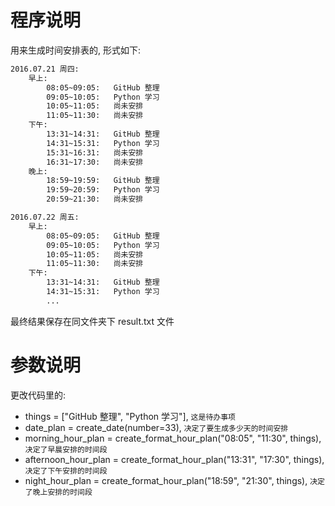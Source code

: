 # 程序说明
用来生成时间安排表的, 形式如下:
```html
2016.07.21 周四:
    早上:
        08:05~09:05:   GitHub 整理
        09:05~10:05:   Python 学习
        10:05~11:05:   尚未安排
        11:05~11:30:   尚未安排
    下午:
        13:31~14:31:   GitHub 整理
        14:31~15:31:   Python 学习
        15:31~16:31:   尚未安排
        16:31~17:30:   尚未安排
    晚上:
        18:59~19:59:   GitHub 整理
        19:59~20:59:   Python 学习
        20:59~21:30:   尚未安排

2016.07.22 周五:
    早上:
        08:05~09:05:   GitHub 整理
        09:05~10:05:   Python 学习
        10:05~11:05:   尚未安排
        11:05~11:30:   尚未安排
    下午:
        13:31~14:31:   GitHub 整理
        14:31~15:31:   Python 学习
        ...
```
最终结果保存在同文件夹下 result.txt 文件

# 参数说明
更改代码里的:
* things = ["GitHub 整理", "Python 学习"], ``这是待办事项``
* date_plan = create_date(number=33), ``决定了要生成多少天的时间安排``
* morning_hour_plan = create_format_hour_plan("08:05", "11:30", things), ``决定了早晨安排的时间段``
* afternoon_hour_plan = create_format_hour_plan("13:31", "17:30", things), ``决定了下午安排的时间段``
* night_hour_plan = create_format_hour_plan("18:59", "21:30", things), ``决定了晚上安排的时间段``

